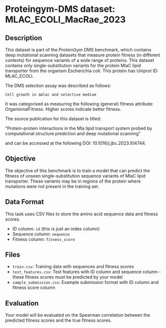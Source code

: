 
# Proteingym-DMS dataset: MLAC_ECOLI_MacRae_2023

## Description

This dataset is part of the ProteinGym DMS benchmark, which contains deep mutational scanning datasets that measure
protein fitness (in different contexts) for sequence variants of a wide range of proteins. This dataset contains
only single-substitution variants for the protein MlaC lipid transporter from the organism Escherichia coli. This protein has Uniprot ID: MLAC_ECOLI. 

The DMS selection assay was described as follows: 

    Cell growth in ∆mlac and selective medium

It was categorised as measuring the following (general) fitness attribute: OrganismalFitness. Higher scores indicate better fitness.

The source publication for this dataset is titled: 

"Protein-protein interactions in the Mla lipid transport system probed by computational structure prediction and deep mutational scanning"

and can be accessed at the following DOI: 10.1016/j.jbc.2023.104744.

## Objective

The objective of this benchmark is to train a model that can predict the fitness of unseen single-substitution sequence variants of MlaC lipid transporter.
These variants may be in regions of the protein where mutations were not present in the training set.

## Data Format

This task uses CSV files to store the amino acid sequence data and fitness scores.
- ID column: `id` (this is just an index column)
- Sequence column: `sequence`
- Fitness column: `fitness_score`

## Files

- `train.csv`: Training data with sequences and fitness scores
- `test_features.csv`: Test features with ID column and sequence column - these fitness scores must be predicted by your model
- `sample_submission.csv`: Example submission format with ID column and fitness score column

## Evaluation

Your model will be evaluated on the Spearman correlation between the predicted fitness scores and the true fitness scores.
